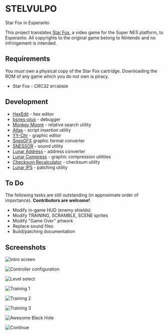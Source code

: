 # STELVULPO

Star Fox in Esperanto

This project translates [Star Fox](http://en.wikipedia.org/wiki/Star_Fox_%28video_game%29), a video game for the Super NES platform, to Esperanto. All copyrights to the original game belong to Nintendo and no infringement is intended.

## Requirements
You *must* own a physical copy of the Star Fox cartridge. Downloading the ROM of any game which you do not own is piracy.

  * Star Fox - CRC32 `8FC4E6D0`

## Development

  * [HexEdit](http://www.hexedit.com) - hex editor
  * [bsnes-plus](https://github.com/devinacker/bsnes-plus) - debugger
  * [Monkey Moore](http://www.romhacking.net/utilities/513) - relative search utility
  * [Atlas](http://www.romhacking.net/utilities/224) - script insertion utility
  * [YY-Chr](http://www.romhacking.net/utilities/958) - graphic editor
  * [SnesGFX](https://www.smwcentral.net/?p=section&a=details&id=6523) graphic format converter
  * [SNESSOR](http://www.romhacking.net/utilities/47) - sound utility
  * [Lunar Address](http://www.romhacking.net/utilities/26) - address converter
  * [Lunar Compress](http://www.romhacking.net/utilities/330) - graphic compression utilities
  * [Checksum Recalculator](http://www.romhacking.net/utilities/499) - checksum utility
  * [Lunar IPS](http://www.romhacking.net/utilities/240) - patching utility

## To Do  
The following tasks are still outstanding (in approximate order of importance).
**Contributors are welcome!**

  * Modify in-game HUD (enemy shields)
  * Modify TRAINING, SCRAMBLE, SCENE sprites
  * Modify "Game Over" artwork
  * Replace sound files
  * Build/patching documentation
  
## Screenshots
![Intro screen](images/starfox-20171205-011707-sm.png)

![Controller configuration](images/starfox-20171205-011726-sm.png)

![Level select](images/starfox-20171205-011742-sm.png)

![Training 1](images/starfox-20171211-002114-sm.png)

![Training 2](images/starfox-20171211-002247-sm.png)

![Training 3](images/starfox-20171211-002256-sm.png)

![Awesome Black Hole](images/starfox-20171211-003244-sm.png)

![Continue](images/starfox-20171206-014614-sm.png)
